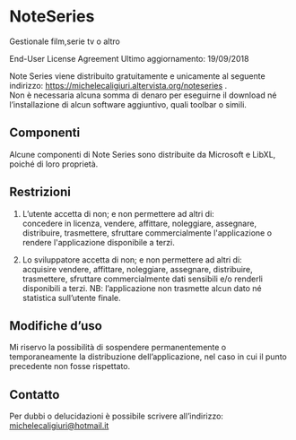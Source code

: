 # NoteSeries
Gestionale film,serie tv o altro

End-User License Agreement
Ultimo aggiornamento: 19/09/2018

Note Series viene distribuito gratuitamente e unicamente al seguente indirizzo:
https://michelecaligiuri.altervista.org/noteseries .<br>
Non è necessaria alcuna somma di denaro per eseguirne il download né l’installazione di alcun software aggiuntivo, quali toolbar o simili.

## Componenti
Alcune componenti di Note Series sono distribuite da Microsoft e LibXL, poiché di loro proprietà.<br>

## Restrizioni
1. L’utente accetta di non; e non permettere ad altri di:<br>concedere in licenza, vendere, affittare, noleggiare, assegnare, distribuire, trasmettere, sfruttare commercialmente l'applicazione o rendere l'applicazione disponibile a terzi.

2. Lo sviluppatore accetta di non; e non permettere ad altri di:<br>
acquisire vendere, affittare, noleggiare, assegnare, distribuire, trasmettere, sfruttare commercialmente dati sensibili e/o renderli disponibili a terzi.
NB: l’applicazione non trasmette alcun dato né statistica sull’utente finale.

## Modifiche d’uso
Mi riservo la possibilità di sospendere permanentemente o temporaneamente la distribuzione dell’applicazione, nel caso in cui il punto precedente non fosse rispettato.

## Contatto
Per dubbi o delucidazioni è possibile scrivere all’indirizzo:
michelecaligiuri@hotmail.it

